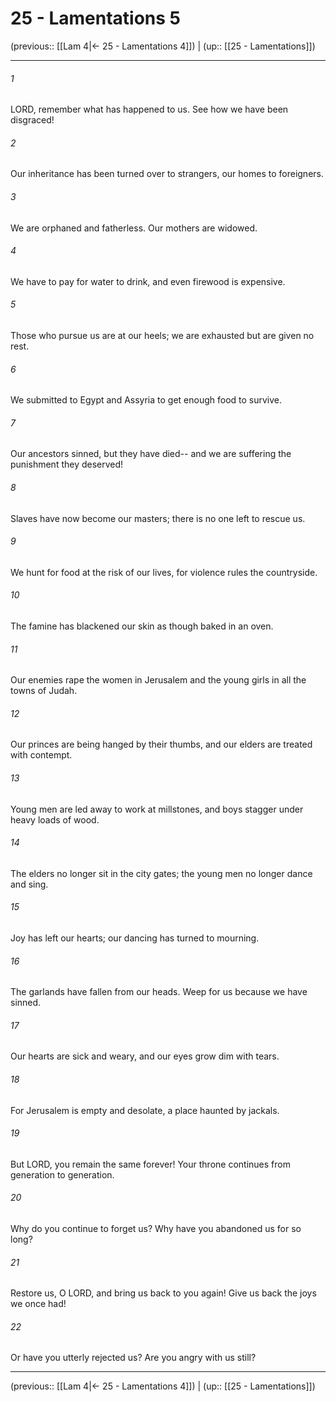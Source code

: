 # 25 - Lamentations 5

(previous:: [[Lam 4|← 25 - Lamentations 4]]) | (up:: [[25 - Lamentations]])

***


###### 1 
LORD, remember what has happened to us. See how we have been disgraced! 

###### 2 
Our inheritance has been turned over to strangers, our homes to foreigners. 

###### 3 
We are orphaned and fatherless. Our mothers are widowed. 

###### 4 
We have to pay for water to drink, and even firewood is expensive. 

###### 5 
Those who pursue us are at our heels; we are exhausted but are given no rest. 

###### 6 
We submitted to Egypt and Assyria to get enough food to survive. 

###### 7 
Our ancestors sinned, but they have died-- and we are suffering the punishment they deserved! 

###### 8 
Slaves have now become our masters; there is no one left to rescue us. 

###### 9 
We hunt for food at the risk of our lives, for violence rules the countryside. 

###### 10 
The famine has blackened our skin as though baked in an oven. 

###### 11 
Our enemies rape the women in Jerusalem and the young girls in all the towns of Judah. 

###### 12 
Our princes are being hanged by their thumbs, and our elders are treated with contempt. 

###### 13 
Young men are led away to work at millstones, and boys stagger under heavy loads of wood. 

###### 14 
The elders no longer sit in the city gates; the young men no longer dance and sing. 

###### 15 
Joy has left our hearts; our dancing has turned to mourning. 

###### 16 
The garlands have fallen from our heads. Weep for us because we have sinned. 

###### 17 
Our hearts are sick and weary, and our eyes grow dim with tears. 

###### 18 
For Jerusalem is empty and desolate, a place haunted by jackals. 

###### 19 
But LORD, you remain the same forever! Your throne continues from generation to generation. 

###### 20 
Why do you continue to forget us? Why have you abandoned us for so long? 

###### 21 
Restore us, O LORD, and bring us back to you again! Give us back the joys we once had! 

###### 22 
Or have you utterly rejected us? Are you angry with us still?

***

(previous:: [[Lam 4|← 25 - Lamentations 4]]) | (up:: [[25 - Lamentations]])
